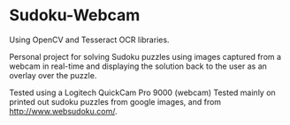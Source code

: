 # Sudoku-Webcam

Using OpenCV and Tesseract OCR libraries.

Personal project for solving Sudoku puzzles using images captured from a webcam in real-time 
and displaying the solution back to the user as an overlay over the puzzle.



Tested using a Logitech QuickCam Pro 9000 (webcam)
Tested mainly on printed out sudoku puzzles from google images, 
and from http://www.websudoku.com/.


